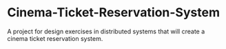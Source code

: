 # Cinema-Ticket-Reservation-System
 A project for design exercises in distributed systems that will create a cinema ticket reservation system.
